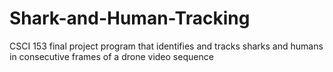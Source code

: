 # Shark-and-Human-Tracking
CSCI 153 final project
program that identifies and tracks sharks and humans in consecutive frames of a drone video sequence
